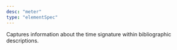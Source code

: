 ```yaml
---
desc: "meter"
type: "elementSpec"
---
```


Captures information about the time signature within bibliographic descriptions.